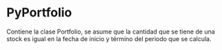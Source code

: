 # PyPortfolio

Contiene la clase Portfolio, se asume que la cantidad que se tiene de una stock es igual en la fecha de inicio y término del periodo que se calcula.